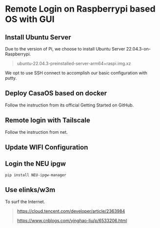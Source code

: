 # Remote Login on Raspberrypi based OS with GUI

## Install Ubuntu Server

Due to the version of Pi, we choose to install Ubuntu Server 22.04.3-on-Raspberrypi.

> ubuntu-22.04.3-preinstalled-server-arm64+raspi.img.xz

We opt to use SSH connect to accomplish our basic configuration with putty.

## Deploy CasaOS based on docker

Follow the instruction from its official Getting Started on GitHub.

## Remote login with Tailscale

Follow the instruction from net.

## Update WIFI Configuration

## Login the NEU ipgw

``pip install NEU-ipgw-manager``

## Use elinks/w3m

To surf the Internet.

> https://cloud.tencent.com/developer/article/2363984
>
> https://www.cnblogs.com/yinghao-liu/p/6533206.html